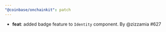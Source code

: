 ```yaml
---
"@coinbase/onchainkit": patch
---
```


- **feat**: added badge feature to `Identity` component. By @zizzamia #627
